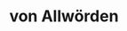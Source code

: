 ---
title: "von Allwörden"
url: /schwentinental/von-allwoerden-mergenthalerstrasse/
shop: Bäckerei
---